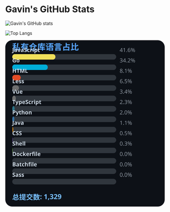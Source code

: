 # Gavin's GitHub Stats

![Gavin's GitHub stats](https://github-readme-stats.vercel.app/api?username=gavinhaydy&show_icons=true&theme=tokyonight)

![Top Langs](https://github-readme-stats.vercel.app/api/top-langs/?username=gavinhaydy&layout=compact)





































































































<!-- PRIVATE_STATS_START -->
![私有仓库统计](./.github/private-stats.svg)
<!-- PRIVATE_STATS_END -->




































































































